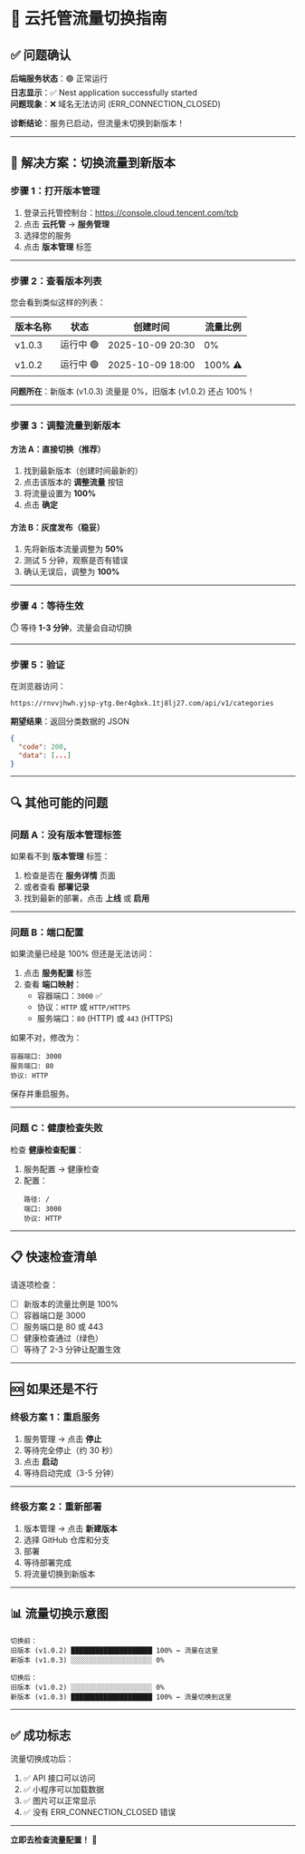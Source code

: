 # 🚦 云托管流量切换指南

## ✅ 问题确认

**后端服务状态**：🟢 正常运行  
**日志显示**：✅ Nest application successfully started  
**问题现象**：❌ 域名无法访问 (ERR_CONNECTION_CLOSED)

**诊断结论**：服务已启动，但流量未切换到新版本！

---

## 🎯 解决方案：切换流量到新版本

### 步骤 1：打开版本管理

1. 登录云托管控制台：https://console.cloud.tencent.com/tcb
2. 点击 **云托管** → **服务管理**
3. 选择您的服务
4. 点击 **版本管理** 标签

---

### 步骤 2：查看版本列表

您会看到类似这样的列表：

| 版本名称 | 状态 | 创建时间 | 流量比例 |
|---------|------|----------|----------|
| v1.0.3 | 运行中 🟢 | 2025-10-09 20:30 | 0% |
| v1.0.2 | 运行中 🟢 | 2025-10-09 18:00 | 100% ⚠️ |

**问题所在**：新版本 (v1.0.3) 流量是 0%，旧版本 (v1.0.2) 还占 100%！

---

### 步骤 3：调整流量到新版本

#### 方法 A：直接切换（推荐）

1. 找到最新版本（创建时间最新的）
2. 点击该版本的 **调整流量** 按钮
3. 将流量设置为 **100%**
4. 点击 **确定**

#### 方法 B：灰度发布（稳妥）

1. 先将新版本流量调整为 **50%**
2. 测试 5 分钟，观察是否有错误
3. 确认无误后，调整为 **100%**

---

### 步骤 4：等待生效

⏱️ 等待 **1-3 分钟**，流量会自动切换

---

### 步骤 5：验证

在浏览器访问：
```
https://rnvvjhwh.yjsp-ytg.0er4gbxk.1tj8lj27.com/api/v1/categories
```

**期望结果**：返回分类数据的 JSON

```json
{
  "code": 200,
  "data": [...]
}
```

---

## 🔍 其他可能的问题

### 问题 A：没有版本管理标签

如果看不到 **版本管理** 标签：

1. 检查是否在 **服务详情** 页面
2. 或者查看 **部署记录**
3. 找到最新的部署，点击 **上线** 或 **启用**

---

### 问题 B：端口配置

如果流量已经是 100% 但还是无法访问：

1. 点击 **服务配置** 标签
2. 查看 **端口映射**：
   - 容器端口：`3000` ✅
   - 协议：`HTTP` 或 `HTTP/HTTPS`
   - 服务端口：`80` (HTTP) 或 `443` (HTTPS)

如果不对，修改为：
```
容器端口: 3000
服务端口: 80
协议: HTTP
```

保存并重启服务。

---

### 问题 C：健康检查失败

检查 **健康检查配置**：

1. 服务配置 → 健康检查
2. 配置：
   ```
   路径: /
   端口: 3000
   协议: HTTP
   ```

---

## 📋 快速检查清单

请逐项检查：

- [ ] 新版本的流量比例是 100%
- [ ] 容器端口是 3000
- [ ] 服务端口是 80 或 443
- [ ] 健康检查通过（绿色）
- [ ] 等待了 2-3 分钟让配置生效

---

## 🆘 如果还是不行

### 终极方案 1：重启服务

1. 服务管理 → 点击 **停止**
2. 等待完全停止（约 30 秒）
3. 点击 **启动**
4. 等待启动完成（3-5 分钟）

---

### 终极方案 2：重新部署

1. 版本管理 → 点击 **新建版本**
2. 选择 GitHub 仓库和分支
3. 部署
4. 等待部署完成
5. 将流量切换到新版本

---

## 📊 流量切换示意图

```
切换前：
旧版本 (v1.0.2) ████████████████████ 100% ← 流量在这里
新版本 (v1.0.3) ░░░░░░░░░░░░░░░░░░░░ 0%

切换后：
旧版本 (v1.0.2) ░░░░░░░░░░░░░░░░░░░░ 0%
新版本 (v1.0.3) ████████████████████ 100% ← 流量切换到这里
```

---

## ✅ 成功标志

流量切换成功后：

1. ✅ API 接口可以访问
2. ✅ 小程序可以加载数据
3. ✅ 图片可以正常显示
4. ✅ 没有 ERR_CONNECTION_CLOSED 错误

---

**立即去检查流量配置！** 🚀

